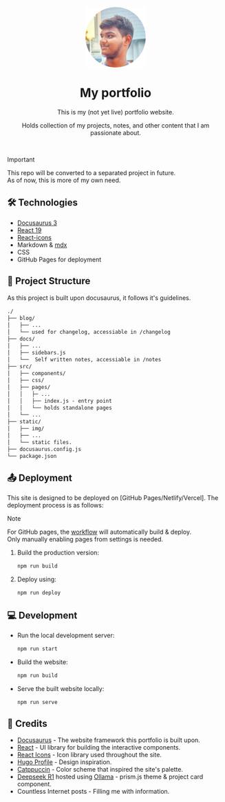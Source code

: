 <div align="center">
    <img src="./static/img/profile-circle.png" width=140>
    <h1>My portfolio</h1>
    <p>This is my (not yet live) portfolio website.</p>
    <p>Holds collection of my projects, notes, and other content that I am passionate about.</p>
</div>

<br/>

> [!IMPORTANT]
> This repo will be converted to a separated project in future.  
> As of now, this is more of my own need.

## 🛠 Technologies

- [Docusaurus 3](https://docusaurus.io/)
- [React 19](https://react.dev)
- [React-icons](https://react-icons.github.io/)
- Markdown & [mdx](https://mdxjs.com)
- CSS
- GitHub Pages for deployment

## 📁 Project Structure

As this project is built upon docusaurus, it follows it's guidelines.

```
./
├── blog/
│   ├── ...
│   └── used for changelog, accessiable in /changelog 
├── docs/
│   ├── ...
│   ├── sidebars.js
│   └──  Self written notes, accessiable in /notes
├── src/
│   ├── components/
│   ├── css/
│   ├── pages/
│   │   ├─ ...
│   │   ├── index.js - entry point
│   │   └── holds standalone pages
│   └── ...
├── static/
│   ├── img/
│   ├── ...
│   └── static files.
├── docusaurus.config.js
└── package.json
```

## 📤 Deployment

This site is designed to be deployed on [GitHub Pages/Netlify/Vercel]. The deployment process is as follows:

>[!NOTE]
> For GitHub pages, the [workflow](./.github/workflows/deploy.yml) will automatically build & deploy.  
> Only manually enabling pages from settings is needed.  

1. Build the production version:

    ```bash
    npm run build
    ```

2. Deploy using:

    ```bash
    npm run deploy
    ```


## 💻 Development

- Run the local development server:

    ```bash
    npm run start
    ```

- Build the website:

    ```bash
    npm run build
    ```

- Serve the built website locally:

    ```bash
    npm run serve
    ```


## 📄 Credits

- [Docusaurus](https://docusaurus.io/) - The website framework this portfolio is built upon.
- [React](https://react.dev) - UI library for building the interactive components.
- [React Icons](https://react-icons.github.io/) - Icon library used throughout the site.
- [Hugo Profile](https://hugo-profile.netlify.app/) - Design inspiration.
- [Catppuccin](https://github.com/catppuccin/catppuccin) - Color scheme that inspired the site's palette.
- [Deepseek R1](https://www.deepseek.com/) hosted using [Ollama](https://ollama.com/library/deepseek-r1) - prism.js theme & project card component.
- Countless Internet posts - Filling me with information.